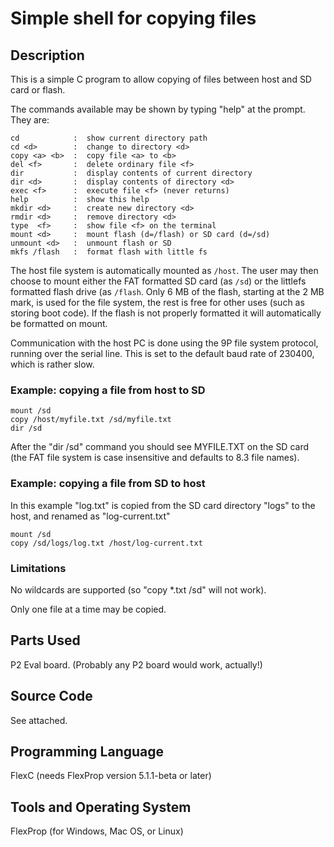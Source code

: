 # Simple shell for copying files

## Description

This is a simple C program to allow copying of files between host and SD card or flash.

The commands available may be shown by typing "help" at the prompt. They are:
```
cd            :  show current directory path
cd <d>        :  change to directory <d>
copy <a> <b>  :  copy file <a> to <b>
del <f>       :  delete ordinary file <f>
dir           :  display contents of current directory
dir <d>       :  display contents of directory <d>
exec <f>      :  execute file <f> (never returns)
help          :  show this help
mkdir <d>     :  create new directory <d>
rmdir <d>     :  remove directory <d>
type  <f>     :  show file <f> on the terminal
mount <d>     :  mount flash (d=/flash) or SD card (d=/sd)
unmount <d>   :  unmount flash or SD
mkfs /flash   :  format flash with little fs
```


The host file system is automatically mounted as `/host`. The user may then choose to mount either the FAT formatted SD card (as `/sd`) or the littlefs formatted flash drive (as `/flash`. Only 6 MB of the flash, starting at the 2 MB mark, is used for the file system, the rest is free for other uses (such as storing boot code). If the flash is not properly formatted it will automatically be formatted on mount.

Communication with the host PC is done using the 9P file system protocol, running over the serial line. This is set to the default baud rate of 230400, which is rather slow.

### Example: copying a file from host to SD

```
mount /sd
copy /host/myfile.txt /sd/myfile.txt
dir /sd
```

After the "dir /sd" command you should see MYFILE.TXT on the SD card (the FAT file system is case insensitive and defaults to 8.3 file names).

### Example: copying a file from SD to host

In this example "log.txt" is copied from the SD card directory "logs" to the host, and renamed as "log-current.txt"
```
mount /sd
copy /sd/logs/log.txt /host/log-current.txt
```

### Limitations

No wildcards are supported (so "copy *.txt /sd" will not work).

Only one file at a time may be copied.


## Parts Used

P2 Eval board. (Probably any P2 board would work, actually!)

## Source Code

See attached.

## Programming Language

FlexC (needs FlexProp version 5.1.1-beta or later)

## Tools and Operating System

FlexProp (for Windows, Mac OS, or Linux)

